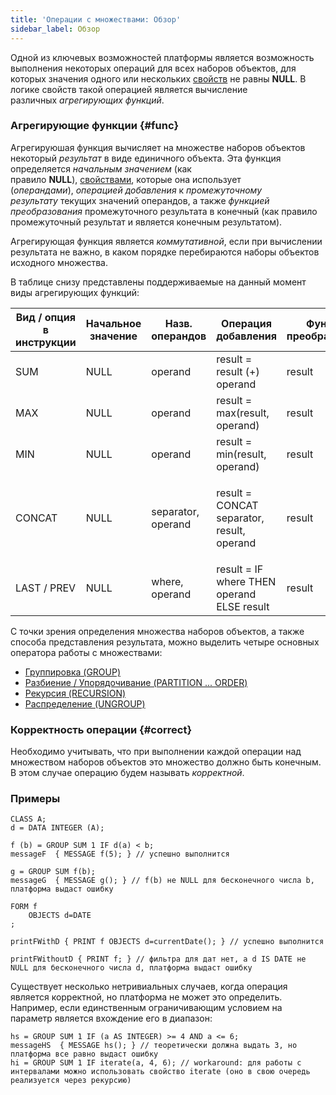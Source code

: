 ```yaml
---
title: 'Операции с множествами: Обзор'
sidebar_label: Обзор
---
```


Одной из ключевых возможностей платформы является возможность выполнения некоторых операций для всех наборов объектов, для которых значения одного или нескольких [свойств](Properties.md) не равны **NULL**. В логике свойств такой операцией является вычисление различных *агрегирующих функций*. 

### Агрегирующие функции {#func}

Агрегируюшая функция вычисляет на множестве наборов объектов некоторый *результат* в виде единичного объекта. Эта функция определяется *начальным значением* (как правило **NULL**), [свойствами](Properties.md), которые она использует (*операндами*), *операцией добавления* к *промежуточному результату* текущих значений операндов, а также *функцией преобразования* промежуточного результата в конечный (как правило промежуточный результат и является конечным результатом).

Агрегирующая функция является *коммутативной*, если при вычислении результата не важно, в каком порядке перебираются наборы объектов исходного множества. 

В таблице снизу представлены поддерживаемые на данный момент виды агрегирующих функций:

|Вид / опция в инструкции|Начальное значение|Назв. операндов|Операция добавления|Функция преобразования|Коммутативность|Тип данных|
|---|---|---|---|---|---|---|
|SUM|NULL|operand|result = result (+) operand|result|+|число|
|MAX|NULL|operand|result = max(result, operand)|result|+|любой сравнимый|
|MIN|NULL|operand|result = min(result, operand)|result|+|любой сравнимый|
|<p>CONCAT</p>|NULL|separator, operand|<p>result = CONCAT separator, result, operand</p>|result|-|строковый|
|LAST / PREV|NULL|where, operand|result = IF where THEN operand ELSE result|result|-|<p>любой</p>|

С точки зрения определения множества наборов объектов, а также способа представления результата, можно выделить четыре основных оператора работы с множествами:

-   [Группировка (GROUP)](Grouping_GROUP_.md)
-   [Разбиение / Упорядочивание (PARTITION ... ORDER)](Partitioning_sorting_PARTITION_..._ORDER_.md)
-   [Рекурсия (RECURSION)](Recursion_RECURSION_.md)
-   [Распределение (UNGROUP)](Distribution_UNGROUP_.md)

### Корректность операции {#correct}

Необходимо учитывать, что при выполнении каждой операции над множеством наборов объектов это множество должно быть конечным. В этом случае операцию будем называть *корректной*.

### Примеры

```lsf
CLASS A;
d = DATA INTEGER (A);

f (b) = GROUP SUM 1 IF d(a) < b;
messageF  { MESSAGE f(5); } // успешно выполнится

g = GROUP SUM f(b);
messageG  { MESSAGE g(); } // f(b) не NULL для бесконечного числа b, платформа выдаст ошибку

FORM f
    OBJECTS d=DATE
;

printFWithD { PRINT f OBJECTS d=currentDate(); } // успешно выполнится

printFWithoutD { PRINT f; } // фильтра для дат нет, а d IS DATE не NULL для бесконечного числа d, платформа выдаст ошибку
```


Существует несколько нетривиальных случаев, когда операция является корректной, но платформа не может это определить. Например, если единственным ограничивающим условием на параметр является вхождение его в диапазон:

```lsf
hs = GROUP SUM 1 IF (a AS INTEGER) >= 4 AND a <= 6;
messageHS  { MESSAGE hs(); } // теоретически должна выдать 3, но платформа все равно выдаст ошибку
hi = GROUP SUM 1 IF iterate(a, 4, 6); // workaround: для работы с интервалами можно использовать свойство iterate (оно в свою очередь реализуется через рекурсию)
```
